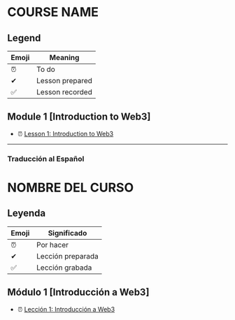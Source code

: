 # COURSE NAME

## Legend

| Emoji | Meaning       |
| ----- | ------------ |
| ⏰    | To do        |
| ✔     | Lesson prepared |
| ✅    | Lesson recorded |

## Module 1 [Introduction to Web3]

- ⏰ [Lesson 1: Introduction to Web3](./mod1/aula1/README.md)

---

### **Traducción al Español**
# NOMBRE DEL CURSO

## Leyenda

| Emoji | Significado   |
| ----- | ------------ |
| ⏰    | Por hacer    |
| ✔     | Lección preparada |
| ✅    | Lección grabada |

## Módulo 1 [Introducción a Web3]

- ⏰ [Lección 1: Introducción a Web3](./mod1/aula1/README.md)
